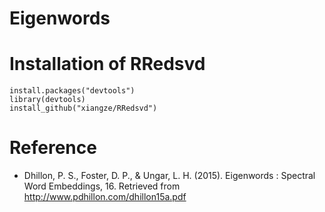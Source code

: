 Eigenwords
================

# Installation of RRedsvd

    install.packages("devtools")
    library(devtools)
    install_github("xiangze/RRedsvd")

# Reference
* Dhillon, P. S., Foster, D. P., & Ungar, L. H. (2015). Eigenwords : Spectral Word Embeddings, 16. Retrieved from http://www.pdhillon.com/dhillon15a.pdf

